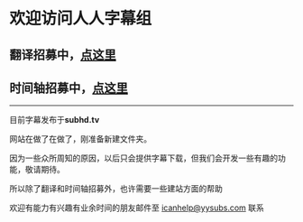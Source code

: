 # 欢迎访问人人字幕组

## 翻译招募中，[点这里](https://yysubs.com/translator)

## 时间轴招募中，[点这里](https://yysubs.com/timer)

---
目前字幕发布于**subhd.tv**

网站在做了在做了，刚准备新建文件夹。

因为一些众所周知的原因，以后只会提供字幕下载，但我们会开发一些有趣的功能，敬请期待。

所以除了翻译和时间轴招募外，也许需要一些建站方面的帮助

欢迎有能力有兴趣有业余时间的朋友邮件至 icanhelp@yysubs.com 联系
